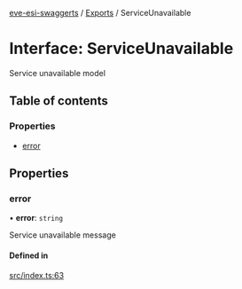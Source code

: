 [eve-esi-swaggerts](../README.md) / [Exports](../modules.md) / ServiceUnavailable

# Interface: ServiceUnavailable

Service unavailable model

## Table of contents

### Properties

- [error](ServiceUnavailable.md#error)

## Properties

### error

• **error**: `string`

Service unavailable message

#### Defined in

[src/index.ts:63](https://github.com/ballsten/eve-esi-swaggerts/blob/4ed57e9/src/index.ts#L63)
